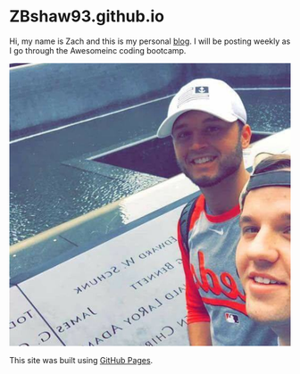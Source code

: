 # ZBshaw93.github.io
Hi, my name is Zach and this is my personal [blog](https://zbshaw93.github.io/blog). I will be posting weekly as I go through the Awesomeinc coding bootcamp.

![img](/img/20374613_1670551249644338_7906271349869770463_n.jpeg)

This site was built using [GitHub Pages](https://pages.github.com/).